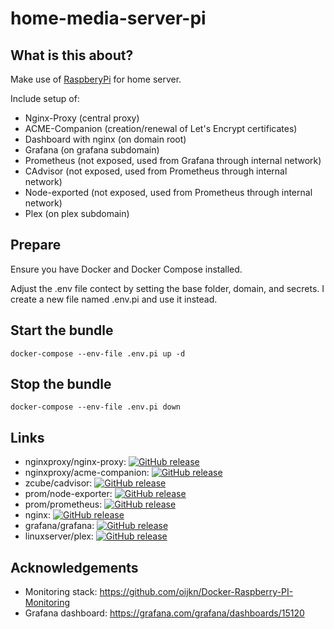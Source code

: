 # home-media-server-pi

## What is this about?
Make use of [RaspberyPi](https://www.raspberrypi.com) for home server.

Include setup of:
- Nginx-Proxy (central proxy)
- ACME-Companion (creation/renewal of Let's Encrypt certificates) 
- Dashboard with nginx (on domain root)
- Grafana (on grafana subdomain)
- Prometheus (not exposed, used from Grafana through internal network)
- CAdvisor (not exposed, used from Prometheus through internal network)
- Node-exported (not exposed, used from Prometheus through internal network)
- Plex (on plex subdomain)

## Prepare
Ensure you have Docker and Docker Compose installed.

Adjust the .env file contect by setting the base folder, domain, and secrets.
I create a new file named .env.pi and use it instead.

## Start the bundle
```
docker-compose --env-file .env.pi up -d
```
## Stop the bundle
```
docker-compose --env-file .env.pi down
```

## Links

- nginxproxy/nginx-proxy: [![GitHub release](https://img.shields.io/github/tag/nginx-proxy/nginx-proxy.svg)](https://hub.docker.com/r/nginxproxy/nginx-proxy) 
- nginxproxy/acme-companion: [![GitHub release](https://img.shields.io/github/tag/nginx-proxy/acme-companion.svg)](https://hub.docker.com/r/nginxproxy/acme-companion)
- zcube/cadvisor: [![GitHub release](https://img.shields.io/github/release/google/cadvisor.svg)](https://hub.docker.com/r/zcube/cadvisor)
- prom/node-exporter: [![GitHub release](https://img.shields.io/github/tag/prometheus/node_exporter.svg)](https://hub.docker.com/r/prom/node-exporter)
- prom/prometheus: [![GitHub release](https://img.shields.io/github/tag/prometheus/prometheus.svg)](https://hub.docker.com/r/prom/prometheus)
- nginx: [![GitHub release](https://img.shields.io/github/tag/nginxinc/docker-nginx.svg)](https://hub.docker.com/_/nginx)
- grafana/grafana: [![GitHub release](https://img.shields.io/github/tag/grafana/grafana.svg)](https://hub.docker.com/r/grafana/grafana)
- linuxserver/plex: [![GitHub release](https://img.shields.io/github/tag/linuxserver/docker-plex.svg)](https://hub.docker.com/r/linuxserver/plex)


## Acknowledgements

- Monitoring stack: https://github.com/oijkn/Docker-Raspberry-PI-Monitoring
- Grafana dashboard: https://grafana.com/grafana/dashboards/15120
